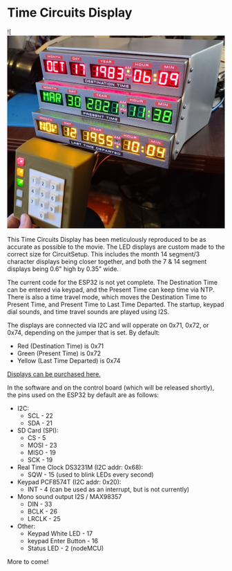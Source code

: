 # Time Circuits Display

![![TCD Front](https://raw.githubusercontent.com/CircuitSetup/Time-Circuits-Display/master/Images/tcd_front.jpg)


This Time Circuits Display has been meticulously reproduced to be as accurate as possible to the movie. The LED displays are custom made to the correct size for CircuitSetup. This includes the month 14 segment/3 character displays being closer together, and both the 7 & 14 segment displays being 0.6" high by 0.35" wide.

The current code for the ESP32 is not yet complete. The Destination Time can be entered via keypad, and the Present Time can keep time via NTP. There is also a time travel mode, which moves the Destination Time to Present Time, and Present Time to Last Time Departed. The startup, keypad dial sounds, and time travel sounds are played using I2S. 

The displays are connected via I2C and will opperate on 0x71, 0x72, or 0x74, depending on the jumper that is set. By default: 
- Red (Destination Time) is 0x71
- Green (Present Time) is 0x72
- Yellow (Last Time Departed) is 0x74

[Displays can be purchased here.](https://circuitsetup.us/index.php/product/time-circuits-display-assembled-pcb-with-i2c-interface-red-green-or-yellow/)

In the software and on the control board (which will be released shortly), the pins used on the ESP32 by default are as follows:
- I2C:
  - SCL - 22
  - SDA - 21
- SD Card (SPI):
  - CS - 5
  - MOSI - 23
  - MISO - 19
  - SCK - 19
- Real Time Clock DS3231M (I2C addr: 0x68):
  - SQW - 15 (used to blink LEDs every second)
- Keypad PCF8574T (I2C addr: 0x20):
  - INT - 4 (can be used as an interrupt, but is not currently)
- Mono sound output I2S / MAX98357
  - DIN - 33
  - BCLK - 26
  - LRCLK - 25
- Other:
  - Keypad White LED - 17
  - keypad Enter Button - 16
  - Status LED - 2 (nodeMCU)


More to come!
